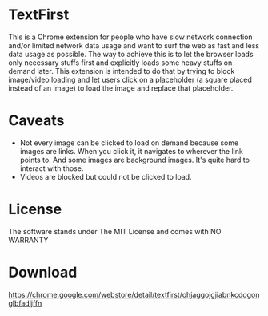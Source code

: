 # TextFirst

This is a Chrome extension for people who have slow network connection and/or limited network data usage and want to surf the web as fast and less data usage as possible. The way to achieve this is to let the browser loads only necessary stuffs first and explicitly loads some heavy stuffs on demand later. This extension is intended to do that by trying to block image/video loading and let users click on a placeholder (a square placed instead of an image) to load the image and replace that placeholder.

# Caveats
  * Not every image can be clicked to load on demand because some images are links. When you click it, it navigates to wherever the link points to. And some images are background images. It's quite hard to interact with those.
  * Videos are blocked but could not be clicked to load.

# License 

The software stands under The MIT License and comes with NO WARRANTY

# Download

https://chrome.google.com/webstore/detail/textfirst/ohjaggojgjiabnkcdogonglbfadljffn